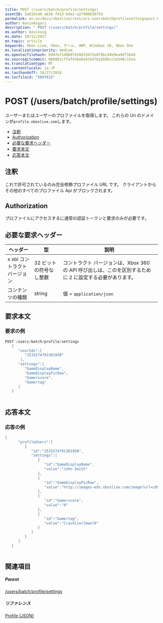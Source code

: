 ```yaml
---
title: POST (/users/batch/profile/settings)
assetID: 2a619148-a626-f413-bda1-a2790063075d
permalink: en-us/docs/xboxlive/rest/uri-usersbatchprofilesettingspost.html
author: KevinAsgari
description: " POST (/users/batch/profile/settings)"
ms.author: kevinasg
ms.date: 10/12/2017
ms.topic: article
keywords: Xbox Live, Xbox, ゲーム, UWP, Windows 10, Xbox One
ms.localizationpriority: medium
ms.openlocfilehash: b947bf1d9897416623472e078bc49e9ea9df164d
ms.sourcegitcommit: 086001cffaf436e6e4324761d59bcc5e598c15ea
ms.translationtype: MT
ms.contentlocale: ja-JP
ms.lasthandoff: 10/27/2018
ms.locfileid: "5697615"
---
```

# <a name="post-usersbatchprofilesettings"></a>POST (/users/batch/profile/settings)
ユーザーまたはユーザーのプロファイルを取得します。 これらの Uri のドメインが`profile.xboxlive.com`します。
 
  * [注釈](#ID4EV)
  * [Authorization](#ID4EFB)
  * [必要な要求ヘッダー](#ID4EOB)
  * [要求本文](#ID4EZC)
  * [応答本文](#ID4EJD)
 
<a id="ID4EV"></a>

 
## <a name="remarks"></a>注釈
 
これで許可されているのみ完全修飾プロファイル URL です。 クライアントからその他のすべてのプロファイル Api がブロックされます。
  
<a id="ID4EFB"></a>

 
## <a name="authorization"></a>Authorization
 
プロファイルにアクセスするに通常の認証トークンと要求のみが必要です。
  
<a id="ID4EOB"></a>

 
## <a name="required-request-headers"></a>必要な要求ヘッダー
 
| ヘッダー| 型| 説明| 
| --- | --- | --- | 
| x xbl コントラクト バージョン| 32 ビットの符号なし整数| コントラクト バージョンは、Xbox 360 の API 呼び出しは、このを区別するために 2 に設定する必要があります。| 
| コンテンツの種類| string| 値 = <code>application/json</code>| 
  
<a id="ID4EZC"></a>

 
## <a name="request-body"></a>要求本文
 
<a id="ID4E6C"></a>

 
### <a name="sample-request"></a>要求の例
 

```cpp
POST /users/batch/profile/settings
   {
      "userIds":[
         "2533274791381930"
       ],
      "settings":[
         "GameDisplayName",
         "GameDisplayPicRaw",
         "Gamerscore",
         "Gamertag"
      ]
   }
      
```

   
<a id="ID4EJD"></a>

 
## <a name="response-body"></a>応答本文
 
<a id="ID4EPD"></a>

 
### <a name="sample-response"></a>応答の例
 

```cpp
{
      "profileUsers":[
         {
            "id":"2533274791381930",
            "settings":[
               {
                  "id":"GameDisplayName",
                  "value":"John Smith"
               },
               {
                  "id":"GameDisplayPicRaw",
                  "value":"http://images-eds.xboxlive.com/image?url=z951ykn43p4FqWbbFvR2Ec.8vbDhj8G2Xe7JngaTToBrrCmIEEXHC9UNrdJ6P7KIN0gxC2r1YECCd3mf2w1FDdmFCpSokJWa2z7xtVrlzOyVSc6pPRdWEXmYtpS2xE4F"
               },
               {
                  "id":"Gamerscore",
                  "value":"0"
               },
               {
                  "id":"Gamertag",
                  "value":"CracklierJewel9"
               }
            ]
         }
      ]
   }
         
```

   
<a id="ID4EZD"></a>

 
## <a name="see-also"></a>関連項目
 
<a id="ID4E2D"></a>

 
##### <a name="parent"></a>Parent 

[/users/batch/profile/settings](uri-usersbatchprofilesettings.md)

  
<a id="ID4EFE"></a>

 
##### <a name="reference"></a>リファレンス 

[Profile (JSON)](../../json/json-profile.md)

   